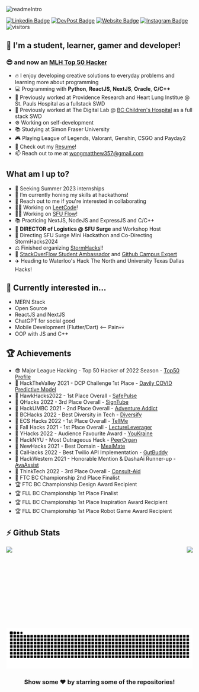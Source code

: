 ![readmeIntro](https://user-images.githubusercontent.com/49925170/219802678-085d6ceb-1c38-4bdf-8740-45a8c03f21ca.gif)
<!-- <img src="https://user-images.githubusercontent.com/49925170/219802678-085d6ceb-1c38-4bdf-8740-45a8c03f21ca.gif" width=660px, height=131px> -->

[![Linkedin Badge](https://img.shields.io/badge/-LinkedIn-0e76a8?style=flat-square&logo=Linkedin&logoColor=white)](https://www.linkedin.com/in/matthewwong1129/)
[![DevPost Badge](https://img.shields.io/badge/DevPost-3b5998?style=flat-square&logo=devpost&logoColor=white)](https://devpost.com/wongmatthew357)
[![Website Badge](https://img.shields.io/badge/-Website-e4405f?style=flat-square&logo=google-chrome&logoColor=white)](https://wongmatt.dev/)
[![Instagram Badge](https://img.shields.io/badge/-Instagram-e4405f?style=flat-square&logo=Instagram&logoColor=white)](https://www.instagram.com/ermergesh)
![visitors](https://visitor-badge.laobi.icu/badge?page_id=WongMatthew.WongMatthew)

## 🚀 I'm a student, learner, gamer and developer!
### 😎 and now an [MLH Top 50 Hacker](https://top.mlh.io/2022/profiles/matthew-wong)

- 🔥 I enjoy developing creative solutions to everyday problems and learning more about programming
- 💻 Programming with **Python**, **ReactJS**, **NextJS**, **Oracle**, **C/C++**
- 📜 Previously worked at Providence Research and Heart Lung Institue @ St. Pauls Hospital as a fullstack SWD
- 📜 Previously worked at The Digital Lab @ [BC Children's Hospital](https://www.bcchdigital.ca/) as a full stack SWD
- ⚙️ Working on self-development 
- 📚 Studying at Simon Fraser University
- 🎮 Playing League of Legends, Valorant, Genshin, CSGO and Payday2
- 📝 Check out my [Resume](https://drive.google.com/file/d/1byACWfxEJDOdr1nWT7dTsxWW9xBRF1mv/view?usp=sharing)!
- 📫 Reach out to me at wongmatthew357@gmail.com

## What am I up to?

- 👀 Seeking Summer 2023 internships
- 🌱 I’m currently honing my skills at hackathons!
- 🤗 Reach out to me if you're interested in collaborating
- 👨‍💻 Working on [LeetCode](https://github.com/WongMatthew/Leetcode-Solution)!
- 👨‍💻 Working on [SFU Flow](https://github.com/SFUFLow)!
- 📚 Practicing NextJS, NodeJS and ExpressJS and C/C++
- 👷 **DIRECTOR of Logistics @ SFU Surge** and Workshop Host
- 📢 Directing SFU Surge Mini Hackathon and Co-Directing StormHacks2024
- ⚖️ Finished organizing [StormHacks](https://stormhacks.com/)!!
- 🏫 [StackOverFlow Student Ambassador](https://students.stackoverflow.co/) and [Github Campus Expert](https://education.github.com/experts)
- ✈️ Heading to Waterloo's Hack The North and University Texas Dallas Hacks!

## 📖 Currently interested in...

- MERN Stack
- Open Source
- ReactJS and NextJS
- ChatGPT for social good
- Mobile Development (Flutter/Dart) <-- Pain💀💀
- OOP with JS and C++

## 🏆 Achievements

- 😎 Major League Hacking - Top 50 Hacker of 2022 Season - [Top50 Profile](https://top.mlh.io/2022/profiles/matthew-wong)
- 🏅 HackTheValley 2021 - DCP Challenge 1st Place - [Davily COVID Predictive Model](https://github.com/WongMatthew/Daily-COVID-Prediction-Model)
- 🥇 HawkHacks2022 - 1st Place Overall - [SafePulse](https://github.com/MitchellMarkGeorge/SafePulse)
- 🥇 QHacks 2022 - 3rd Place Overall - [SignTube](https://github.com/Aryaman73/SignTube)
- 🥈 HackUMBC 2021 - 2nd Place Overall - [Adventure Addict](https://github.com/DavidBrynnHouse/CYOA)
- 🥉 BCHacks 2022 - Best Diversity in Tech - [Diversify](https://github.com/pidgeonforlife/Diversify)
- 🥇 ECS Hacks 2022 - 1st Place Overall - [TellMe](https://github.com/WongMatthew/TellMe)
- 🏅 Fall Hacks 2021 - 1st Place Overall - [LectureLeverager](https://github.com/Sophisticated-F-Ups)
- 💯 YHacks 2022 - Audience Favourite Award - [YouKraine](https://github.com/pidgeonforlife/YouKraine)
- 🥈 HackNYU - Most Outrageous Hack - [PeerOrgan](https://github.com/pidgeonforlife/PeerOrgan)
- 🎯 NewHacks 2021 - Best Domain - [MealMate](https://github.com/WongMatthew/MealMate)
- 🏅 CalHacks 2022 - Best Twilio API Implementation - [GutBuddy](https://github.com/KartavyaSharma/CalHacks)
- 🙌 HackWestern 2021 - Honorable Mention & DashaAi Runner-up - [AvaAssist](https://github.com/AlanAyy/hack-western-2021)
- 💼 ThinkTech 2022 - 3rd Place Overall - [Consult-Aid](https://github.com/sarthak219/vch-consent-form)
- 🥈 FTC BC Championship 2nd Place Finalist
- 🏆 FTC BC Championship Design Award Recipient
- 🏆 FLL BC Championship 1st Place Finalist
- 🏆 FLL BC Championship 1st Place Inspiration Award Recipient
- 🏆 FLL BC Championship 1st Place Robot Game Award Recipient

## ⚡ Github Stats

<div style="display: flex; justify-content: space-between;">
  <img height="180em" src="https://github-readme-stats.vercel.app/api?username=WongMatthew&show_icons=true&hide_border=true&&count_private=true&include_all_commits=true" />
  <img height="180em" src="https://github-readme-stats.vercel.app/api/top-langs/?username=WongMatthew&exclude_repo=KNN-Image-Classification&show_icons=true&hide_border=true&layout=compact&langs_count=8"/>
</div>

#

![snake gif](https://github.com/WongMatthew/WongMatthew/blob/output/github-contribution-grid-snake.svg)

<div align="center">

### Show some ❤️ by starring some of the repositories!

</div>
